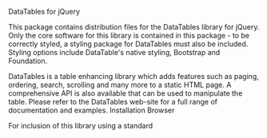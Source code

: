 DataTables for jQuery

This package contains distribution files for the DataTables library for jQuery. Only the core software for this library is contained in this package - to be correctly styled, a styling package for DataTables must also be included. Styling options include DataTable's native styling, Bootstrap and Foundation.

DataTables is a table enhancing library which adds features such as paging, ordering, search, scrolling and many more to a static HTML page. A comprehensive API is also available that can be used to manipulate the table. Please refer to the DataTables web-site for a full range of documentation and examples.
Installation
Browser

For inclusion of this library using a standard <script> tag, rather than using this package, it is recommended that you use the DataTables download builder which can create CDN or locally hosted packages for you, will all dependencies satisfied.
npm

npm install datatables.net

var $ = require( 'jquery' );
require( 'datatables.net' )( window, $ );

bower

bower install --save datatables.net

Documentation

Full documentation of the DataTables options, API and plug-in interface are available on the DOCS_LINK. The site also contains information on the wide variety of plug-ins that are available for DataTables, which can be used to enhance and customise your table even further.
Bug / Support

Support for DataTables is available through the DataTables forums and commercial support options are available.
Contributing

If you are thinking of contributing code to DataTables, first of all, thank you! All fixes, patches and enhancements to DataTables are very warmly welcomed. This repository is a distribution repo, so patches and issues sent to this repo will not be accepted. Instead, please direct pull requests to the DataTables/DataTablesSrc. For issues / bugs, please direct your questions to the DataTables forums.
License

This software is released under the MIT license. You are free to use, modify and distribute this software, but all copyright information must remain.
